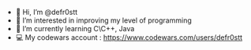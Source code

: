 - 👋 Hi, I’m @defr0stt
- 👀 I’m interested in improving my level of programming
- 🌱 I’m currently learning C\C++, Java
- 💻 My codewars account : https://www.codewars.com/users/defr0stt

<!---
defr0stt/defr0stt is a ✨ special ✨ repository because its `README.md` (this file) appears on your GitHub profile.
You can click the Preview link to take a look at your changes.
--->
